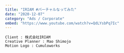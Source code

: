 ```yaml
---
title: "IRIAM #バーチャルなってみた"
date: "2020-12-07"
category: "Ads / Corporate"
embed: "https://www.youtube.com/watch?v=QdLYsbPq7Ic"
---
```



```plaintext
Client : 株式会社IRIAM
Creative Planner : Mao Shimojo
Motion Logo : Cumuloworks
```
